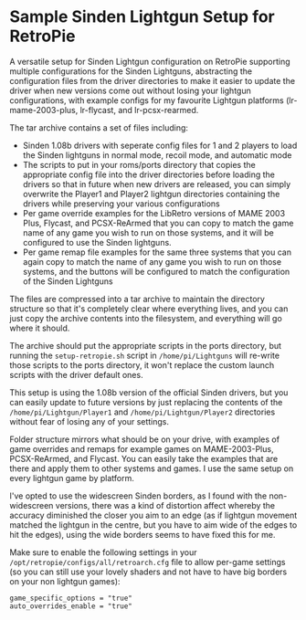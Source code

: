 # Sample Sinden Lightgun Setup for RetroPie

A versatile setup for Sinden Lightgun configuration on RetroPie supporting multiple configurations for the Sinden Lightguns, abstracting the configuration files from the driver directories to make it easier to update the driver when new versions come out without losing your lightgun configurations, with example configs for my favourite Lightgun platforms (lr-mame-2003-plus, lr-flycast, and lr-pcsx-rearmed.

The tar archive contains a set of files including:

* Sinden 1.08b drivers with seperate config files for 1 and 2 players to load the Sinden lightguns in normal mode, recoil mode, and automatic mode
* The scripts to put in your roms/ports directory that copies the appropriate config file into the driver directories before loading the drivers so that in future when new drivers are released, you can simply overwrite the Player1 and Player2 lightgun directories containing the drivers while preserving your various configurations
* Per game override examples for the LibRetro versions of MAME 2003 Plus, Flycast, and PCSX-ReArmed that you can copy to match the game name of any game you wish to run on those systems, and it will be configured to use the Sinden lightguns.
* Per game remap file examples for the same three systems that you can again copy to match the name of any game you wish to run on those systems, and the buttons will be configured to match the configuration of the Sinden Lightguns

The files are compressed into a tar archive to maintain the directory structure so that it's completely clear where everything lives, and you can just copy the archive contents into the filesystem, and everything will go where it should.

The archive should put the appropriate scripts in the ports directory, but running the ```setup-retropie.sh``` script in ```/home/pi/Lightguns``` will re-write those scripts to the ports directory, it won't replace the custom launch scripts with the driver default ones.

This setup is using the 1.08b version of the official Sinden drivers, but you can easily update to future versions by just replacing the contents of the ```/home/pi/Lightgun/Player1``` and ```/home/pi/Lightgun/Player2``` directories without fear of losing any of your settings.

Folder structure mirrors what should be on your drive, with examples of game overrides and remaps for example games on MAME-2003-Plus, PCSX-ReArmed, and Flycast. You can easily take the examples that are there and apply them to other systems and games. I use the same setup on every lightgun game by platform.

I've opted to use the widescreen Sinden borders, as I found with the non-widescreen versions, there was a kind of distortion affect whereby the accuracy diminished the closer you aim to an edge (as if lightgun movement matched the lightgun in the centre, but you have to aim wide of the edges to hit the edges), using the wide borders seems to have fixed this for me.

Make sure to enable the following settings in your ```/opt/retropie/configs/all/retroarch.cfg``` file to allow per-game settings (so you can still use your lovely shaders and not have to have big borders on your non lightgun games):
```
game_specific_options = "true"
auto_overrides_enable = "true"
```
